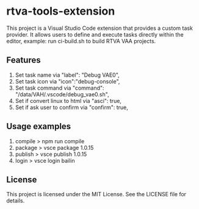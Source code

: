 # rtva-tools-extension

This project is a Visual Studio Code extension that provides a custom task provider. It allows users to define and execute tasks directly within the editor, example: run ci-build.sh to build RTVA VAA projects.

## Features
1. Set task name via "label": "Debug VAE0",
2. Set task icon via "icon":"debug-console",
3. Set task command via "command": "/data/VAH/.vscode/debug_vae0.sh",
4. Set if convert linux to html via "asci": true,
5. Set if ask user to confirm via "confirm": true,

## Usage examples

1. compile > npm run compile
2. package > vsce package 1.0.15
3. publish > vsce publish 1.0.15
4. login > vsce login bailin

## License

This project is licensed under the MIT License. See the LICENSE file for details.